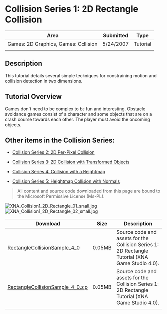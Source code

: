 # Collision Series 1: 2D Rectangle Collision

|Area|Submitted|Type|
|-|-|-|
Games: 2D Graphics, Games: Collision|5/24/2007|Tutorial
||||

## Description

This tutorial details several simple techniques for constraining motion and collision detection in two dimensions.

## Tutorial Overview

Games don't need to be complex to be fun and interesting. Obstacle avoidance games consist of a character and some objects that are on a crash course towards each other. The player must avoid the oncoming objects.

## Other items in the Collision Series:

* [Collision Series 2: 2D Per-Pixel Collision](https://github.com/simondarksidej/XNAGameStudio/wiki/Collision_Series_2_2D_Per-Pixel_Collision)

* [Collision Series 3: 2D Collision with Transformed Objects](https://github.com/simondarksidej/XNAGameStudio/wiki/Collision_Series_3_2D_Collision_with_Transformed_Objects)

* [Collision Series 4: Collision with a Heightmap](https://github.com/simondarksidej/XNAGameStudio/wiki/Collision_Series_4_Collision_with_a_Heightmap)

* [Collision Series 5: Heightmap Collision with Normals](https://github.com/simondarksidej/XNAGameStudio/wiki/Collision_Series_5_Heightmap_Collision_with_Normals)

> All content and source code downloaded from this page are bound to the Microsoft Permissive License (Ms-PL).

![XNA_Collision1_2D_Rectangle_01_small.jpg](https://github.com/simondarksidej/XNAGameStudio/blob/archive/Images/XNA_Collision1_2D_Rectangle_01_small.jpg?raw=true)
![XNA_Collision1_2D_Rectangle_02_small.jpg](https://github.com/simondarksidej/XNAGameStudio/blob/archive/Images/XNA_Collision1_2D_Rectangle_02_small.jpg?raw=true)

Download | Size | Description
---|---|---|
[RectangleCollisionSample_4_0](https://github.com/simondarksidej/XNAGameStudio/tree/archive/Samples/RectangleCollisionSample_4_0) | 0.05MB | Source code and assets for the Collision Series 1: 2D Rectangle Tutorial (XNA Game Studio 4.0).
[RectangleCollisionSample_4_0.zip](https://github.com/simondarksidej/XNAGameStudioZips/raw/zips/RectangleCollisionSample_4_0.zip) | 0.05MB | Source code and assets for the Collision Series 1: 2D Rectangle Tutorial (XNA Game Studio 4.0).
||||
